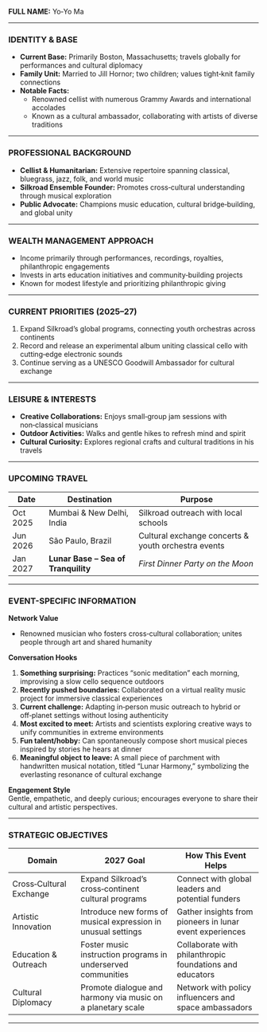 **FULL NAME:** Yo‑Yo Ma

---

### **IDENTITY & BASE**
- **Current Base:** Primarily Boston, Massachusetts; travels globally for performances and cultural diplomacy  
- **Family Unit:** Married to Jill Hornor; two children; values tight‑knit family connections  
- **Notable Facts:**  
  - Renowned cellist with numerous Grammy Awards and international accolades  
  - Known as a cultural ambassador, collaborating with artists of diverse traditions  

---

### **PROFESSIONAL BACKGROUND**
- **Cellist & Humanitarian:** Extensive repertoire spanning classical, bluegrass, jazz, folk, and world music  
- **Silkroad Ensemble Founder:** Promotes cross‑cultural understanding through musical exploration  
- **Public Advocate:** Champions music education, cultural bridge‑building, and global unity  

---

### **WEALTH MANAGEMENT APPROACH**
- Income primarily through performances, recordings, royalties, philanthropic engagements  
- Invests in arts education initiatives and community‑building projects  
- Known for modest lifestyle and prioritizing philanthropic giving  

---

### **CURRENT PRIORITIES (2025–27)**
1. Expand Silkroad’s global programs, connecting youth orchestras across continents  
2. Record and release an experimental album uniting classical cello with cutting‑edge electronic sounds  
3. Continue serving as a UNESCO Goodwill Ambassador for cultural exchange  

---

### **LEISURE & INTERESTS**
- **Creative Collaborations:** Enjoys small‑group jam sessions with non‑classical musicians  
- **Outdoor Activities:** Walks and gentle hikes to refresh mind and spirit  
- **Cultural Curiosity:** Explores regional crafts and cultural traditions in his travels  

---

### **UPCOMING TRAVEL**

| Date     | Destination                              | Purpose                                              |
|----------|------------------------------------------|------------------------------------------------------|
| Oct 2025 | Mumbai & New Delhi, India                | Silkroad outreach with local schools                |
| Jun 2026 | São Paulo, Brazil                        | Cultural exchange concerts & youth orchestra events |
| Jan 2027 | **Lunar Base – Sea of Tranquility**       | *First Dinner Party on the Moon*                    |

---

### **EVENT-SPECIFIC INFORMATION**

**Network Value**  
- Renowned musician who fosters cross‑cultural collaboration; unites people through art and shared humanity  

**Conversation Hooks**  
1. **Something surprising:** Practices “sonic meditation” each morning, improvising a slow cello sequence outdoors  
2. **Recently pushed boundaries:** Collaborated on a virtual reality music project for immersive classical experiences  
3. **Current challenge:** Adapting in‑person music outreach to hybrid or off‑planet settings without losing authenticity  
4. **Most excited to meet:** Artists and scientists exploring creative ways to unify communities in extreme environments  
5. **Fun talent/hobby:** Can spontaneously compose short musical pieces inspired by stories he hears at dinner  
6. **Meaningful object to leave:** A small piece of parchment with handwritten musical notation, titled “Lunar Harmony,” symbolizing the everlasting resonance of cultural exchange

**Engagement Style**  
Gentle, empathetic, and deeply curious; encourages everyone to share their cultural and artistic perspectives.

---

### **STRATEGIC OBJECTIVES**

| Domain                   | 2027 Goal                                                      | How This Event Helps                                     |
|--------------------------|----------------------------------------------------------------|----------------------------------------------------------|
| Cross‑Cultural Exchange  | Expand Silkroad’s cross‑continent cultural programs            | Connect with global leaders and potential funders        |
| Artistic Innovation      | Introduce new forms of musical expression in unusual settings  | Gather insights from pioneers in lunar event experiences |
| Education & Outreach     | Foster music instruction programs in underserved communities   | Collaborate with philanthropic foundations and educators |
| Cultural Diplomacy       | Promote dialogue and harmony via music on a planetary scale    | Network with policy influencers and space ambassadors    |

---
